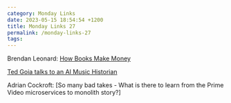 ```yaml
---
category: Monday Links
date: 2023-05-15 18:54:54 +1200
title: Monday Links 27
permalink: /monday-links-27
tags: 
---
```


Brendan Leonard: [How Books Make Money](https://www.youtube.com/watch?v=-jaOAN0pXbI)

[Ted Goia talks to an AI Music Historian](https://tedgioia.substack.com/p/i-talk-with-an-ai-music-historian)

Adrian Cockroft: [So many bad takes - What is there to learn from the Prime Video microservices to monolith story?]